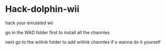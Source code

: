 # Hack-dolphin-wii
hack your emulated wii

go in the WAD folder first to install all the channles 

next go to the wiilink folder to add wiilink channles if u wanna do it yourself
